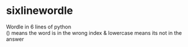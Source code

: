 # sixlinewordle
Wordle in 6 lines of python
<br />
() means the word is in the wrong index & lowercase means its not in the answer